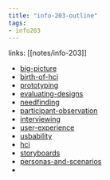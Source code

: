 ```yaml
---
title: "info-203-outline"
tags: 
- info203
---
```

links: [[notes/info-203]]

- [big-picture](notes/big-picture.md)
- [birth-of-hci](notes/birth-of-hci.md)
- [prototyping](notes/prototyping.md)
- [evaluating-designs](notes/evaluating-designs.md)
- [needfinding](notes/needfinding.md)
- [participant-observation](notes/participant-observation.md)
- [interviewing](notes/interviewing.md)
- [user-experience](notes/user-experience.md)
- [usbability](notes/usbability.md)
- [hci](notes/hci.md)
- [storyboards](notes/storyboards.md)
- [personas-and-scenarios](notes/personas-and-scenarios.md)
- 